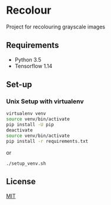 # Recolour

Project for recolouring grayscale images

## Requirements

 - Python 3.5
 - Tensorflow 1.14

## Set-up

### Unix Setup with virtualenv
 ```bash
 virtualenv venv
 source venv/bin/activate
 pip install -U pip
 deactivate
 source venv/bin/activate
 pip install -r requirements.txt
 ```

 or

 ```shell
 ./setup_venv.sh
 ```

## License
[MIT](https://choosealicense.com/licenses/mit/)
